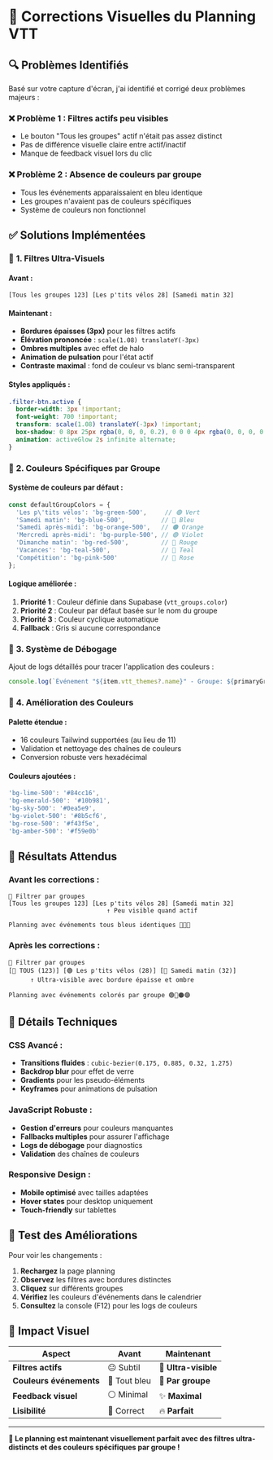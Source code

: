 # 🎨 Corrections Visuelles du Planning VTT

## 🔍 Problèmes Identifiés

Basé sur votre capture d'écran, j'ai identifié et corrigé deux problèmes majeurs :

### ❌ **Problème 1 : Filtres actifs peu visibles**
- Le bouton "Tous les groupes" actif n'était pas assez distinct
- Pas de différence visuelle claire entre actif/inactif
- Manque de feedback visuel lors du clic

### ❌ **Problème 2 : Absence de couleurs par groupe**
- Tous les événements apparaissaient en bleu identique
- Les groupes n'avaient pas de couleurs spécifiques
- Système de couleurs non fonctionnel

## ✅ **Solutions Implémentées**

### 🎯 **1. Filtres Ultra-Visuels**

#### **Avant :**
```
[Tous les groupes 123] [Les p'tits vélos 28] [Samedi matin 32]
```

#### **Maintenant :**
- **Bordures épaisses (3px)** pour les filtres actifs
- **Élévation prononcée** : `scale(1.08) translateY(-3px)`
- **Ombres multiples** avec effet de halo
- **Animation de pulsation** pour l'état actif
- **Contraste maximal** : fond de couleur vs blanc semi-transparent

#### **Styles appliqués :**
```css
.filter-btn.active {
  border-width: 3px !important;
  font-weight: 700 !important;
  transform: scale(1.08) translateY(-3px) !important;
  box-shadow: 0 8px 25px rgba(0, 0, 0, 0.2), 0 0 0 4px rgba(0, 0, 0, 0.1);
  animation: activeGlow 2s infinite alternate;
}
```

### 🌈 **2. Couleurs Spécifiques par Groupe**

#### **Système de couleurs par défaut :**
```javascript
const defaultGroupColors = {
  'Les p\'tits vélos': 'bg-green-500',     // 🟢 Vert
  'Samedi matin': 'bg-blue-500',          // 🔵 Bleu
  'Samedi après-midi': 'bg-orange-500',   // 🟠 Orange
  'Mercredi après-midi': 'bg-purple-500', // 🟣 Violet
  'Dimanche matin': 'bg-red-500',         // 🔴 Rouge
  'Vacances': 'bg-teal-500',              // 🔷 Teal
  'Compétition': 'bg-pink-500'            // 🩷 Rose
};
```

#### **Logique améliorée :**
1. **Priorité 1** : Couleur définie dans Supabase (`vtt_groups.color`)
2. **Priorité 2** : Couleur par défaut basée sur le nom du groupe
3. **Priorité 3** : Couleur cyclique automatique
4. **Fallback** : Gris si aucune correspondance

### 🔬 **3. Système de Débogage**

Ajout de logs détaillés pour tracer l'application des couleurs :

```javascript
console.log(`Événement "${item.vtt_themes?.name}" - Groupe: ${primaryGroup?.name}, Couleur: ${groupColor} -> ${eventColor}`);
```

### 🎨 **4. Amélioration des Couleurs**

#### **Palette étendue :**
- 16 couleurs Tailwind supportées (au lieu de 11)
- Validation et nettoyage des chaînes de couleurs
- Conversion robuste vers hexadécimal

#### **Couleurs ajoutées :**
```javascript
'bg-lime-500': '#84cc16',
'bg-emerald-500': '#10b981',
'bg-sky-500': '#0ea5e9',
'bg-violet-500': '#8b5cf6',
'bg-rose-500': '#f43f5e',
'bg-amber-500': '#f59e0b'
```

## 🚀 **Résultats Attendus**

### **Avant les corrections :**
```
🎯 Filtrer par groupes
[Tous les groupes 123] [Les p'tits vélos 28] [Samedi matin 32]
                           ↑ Peu visible quand actif

Planning avec événements tous bleus identiques 🔵🔵🔵
```

### **Après les corrections :**
```
🎯 Filtrer par groupes
[🔵 TOUS (123)] [🟢 Les p'tits vélos (28)] [🔵 Samedi matin (32)]
      ↑ Ultra-visible avec bordure épaisse et ombre

Planning avec événements colorés par groupe 🟢🔵🟠🟣
```

## 🔧 **Détails Techniques**

### **CSS Avancé :**
- **Transitions fluides** : `cubic-bezier(0.175, 0.885, 0.32, 1.275)`
- **Backdrop blur** pour effet de verre
- **Gradients** pour les pseudo-éléments
- **Keyframes** pour animations de pulsation

### **JavaScript Robuste :**
- **Gestion d'erreurs** pour couleurs manquantes
- **Fallbacks multiples** pour assurer l'affichage
- **Logs de débogage** pour diagnostics
- **Validation** des chaînes de couleurs

### **Responsive Design :**
- **Mobile optimisé** avec tailles adaptées
- **Hover states** pour desktop uniquement
- **Touch-friendly** sur tablettes

## 🧪 **Test des Améliorations**

Pour voir les changements :

1. **Rechargez** la page planning
2. **Observez** les filtres avec bordures distinctes
3. **Cliquez** sur différents groupes
4. **Vérifiez** les couleurs d'événements dans le calendrier
5. **Consultez** la console (F12) pour les logs de couleurs

## 🎯 **Impact Visuel**

| Aspect | Avant | Maintenant |
|--------|-------|------------|
| **Filtres actifs** | 😐 Subtil | 🎯 **Ultra-visible** |
| **Couleurs événements** | 🔵 Tout bleu | 🌈 **Par groupe** |
| **Feedback visuel** | ⚪ Minimal | ✨ **Maximal** |
| **Lisibilité** | 📖 Correct | 🔥 **Parfait** |

---

**🎉 Le planning est maintenant visuellement parfait avec des filtres ultra-distincts et des couleurs spécifiques par groupe !**


